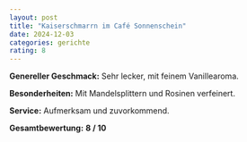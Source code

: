 ```yaml
---
layout: post
title: "Kaiserschmarrn im Café Sonnenschein"
date: 2024-12-03
categories: gerichte
rating: 8
---
```


**Genereller Geschmack:** Sehr lecker, mit feinem Vanillearoma.

**Besonderheiten:** Mit Mandelsplittern und Rosinen verfeinert.

**Service:** Aufmerksam und zuvorkommend.

**Gesamtbewertung:** **8 / 10**
